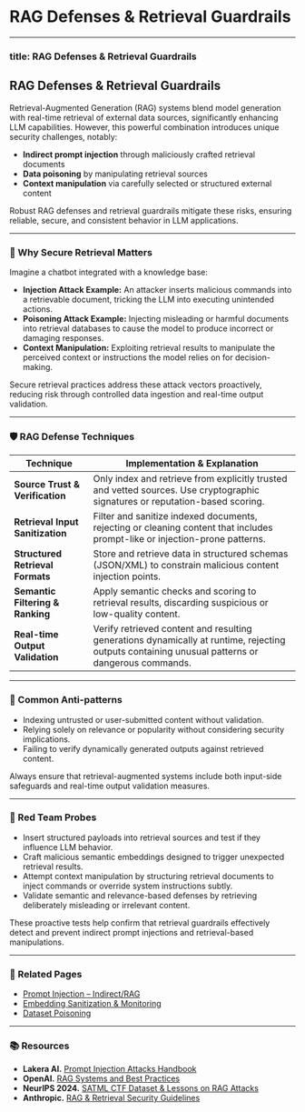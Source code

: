 # RAG Defenses & Retrieval Guardrails

***

### title: RAG Defenses & Retrieval Guardrails

## RAG Defenses & Retrieval Guardrails

Retrieval-Augmented Generation (RAG) systems blend model generation with real-time retrieval of external data sources, significantly enhancing LLM capabilities. However, this powerful combination introduces unique security challenges, notably:

* **Indirect prompt injection** through maliciously crafted retrieval documents
* **Data poisoning** by manipulating retrieval sources
* **Context manipulation** via carefully selected or structured external content

Robust RAG defenses and retrieval guardrails mitigate these risks, ensuring reliable, secure, and consistent behavior in LLM applications.

***

### 🎯 Why Secure Retrieval Matters

Imagine a chatbot integrated with a knowledge base:

* **Injection Attack Example:** An attacker inserts malicious commands into a retrievable document, tricking the LLM into executing unintended actions.
* **Poisoning Attack Example:** Injecting misleading or harmful documents into retrieval databases to cause the model to produce incorrect or damaging responses.
* **Context Manipulation:** Exploiting retrieval results to manipulate the perceived context or instructions the model relies on for decision-making.

Secure retrieval practices address these attack vectors proactively, reducing risk through controlled data ingestion and real-time output validation.

***

### 🛡️ RAG Defense Techniques

| Technique                        | Implementation & Explanation                                                                                                                    |
| -------------------------------- | ----------------------------------------------------------------------------------------------------------------------------------------------- |
| **Source Trust & Verification**  | Only index and retrieve from explicitly trusted and vetted sources. Use cryptographic signatures or reputation-based scoring.                   |
| **Retrieval Input Sanitization** | Filter and sanitize indexed documents, rejecting or cleaning content that includes prompt-like or injection-prone patterns.                     |
| **Structured Retrieval Formats** | Store and retrieve data in structured schemas (JSON/XML) to constrain malicious content injection points.                                       |
| **Semantic Filtering & Ranking** | Apply semantic checks and scoring to retrieval results, discarding suspicious or low-quality content.                                           |
| **Real-time Output Validation**  | Verify retrieved content and resulting generations dynamically at runtime, rejecting outputs containing unusual patterns or dangerous commands. |

***

### 🚧 Common Anti-patterns

* Indexing untrusted or user-submitted content without validation.
* Relying solely on relevance or popularity without considering security implications.
* Failing to verify dynamically generated outputs against retrieved content.

Always ensure that retrieval-augmented systems include both input-side safeguards and real-time output validation measures.

***

### 🧪 Red Team Probes

* Insert structured payloads into retrieval sources and test if they influence LLM behavior.
* Craft malicious semantic embeddings designed to trigger unexpected retrieval results.
* Attempt context manipulation by structuring retrieval documents to inject commands or override system instructions subtly.
* Validate semantic and relevance-based defenses by retrieving deliberately misleading or irrelevant content.

These proactive tests help confirm that retrieval guardrails effectively detect and prevent indirect prompt injections and retrieval-based manipulations.

***

### 🔗 Related Pages

* [Prompt Injection – Indirect/RAG](https://cosimo.gitbook.io/llm-security/threats-and-attacks/prompt-injection/indirect-rag)
* [Embedding Sanitization & Monitoring](https://cosimo.gitbook.io/llm-security/defensive-engineering/embedding-space-monitoring)
* [Dataset Poisoning](https://cosimo.gitbook.io/llm-security/supply-chain-and-serialization-risks/poisoning-datasets-during-pretraining)

***

### 📚 Resources

* **Lakera AI.** [Prompt Injection Attacks Handbook](https://www.lakera.ai/resources)
* **OpenAI.** [RAG Systems and Best Practices](https://platform.openai.com/docs/guides/rag-systems)
* **NeurIPS 2024.** [SATML CTF Dataset & Lessons on RAG Attacks](https://arxiv.org/abs/2405.09899)
* **Anthropic.** [RAG & Retrieval Security Guidelines](https://www.anthropic.com/index/2023/10/anthropic-safety-architecture)
